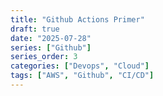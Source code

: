 ```yaml
---
title: "Github Actions Primer"
draft: true
date: "2025-07-28"
series: ["Github"]
series_order: 3
categories: ["Devops", "Cloud"]
tags: ["AWS", "Github", "CI/CD"]
---
```

